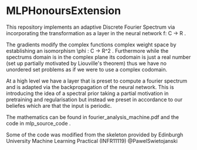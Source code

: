 # MLPHonoursExtension

This repository implements an adaptive Discrete Fourier Spectrum via incorporating the transformation as a layer in the neural network f: C -> R .

The gradients modify the complex functions complex weight space
by establishing an isomorphism \phi : C -> R^2 . Furthermore while
the spectrums domain is in the complex plane its codomain is just a
real number (set up partially motivated by Liouville's theorem) thus we have no unordered set problems as if we were to use a complex codomain. 

At a high level we have a layer that is preset to compute a fourier spectrum and is adapted via the backpropagation of the neural network. This is introducing the idea of a spectral prior taking a partial motivation in pretraining and regularisation but instead we preset in accordance to our beliefes which are that the input is periodic. 

The mathematics can be found in fourier_analysis_machine.pdf and the code in mlp_source_code . 

Some of the code was modified from the skeleton provided by Edinburgh University Machine Learning Practical (INFR11119) @PawelSwietojanski
